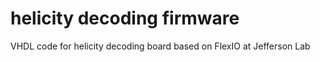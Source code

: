 # helicity decoding firmware
VHDL code for helicity decoding board based on FlexIO at Jefferson Lab
